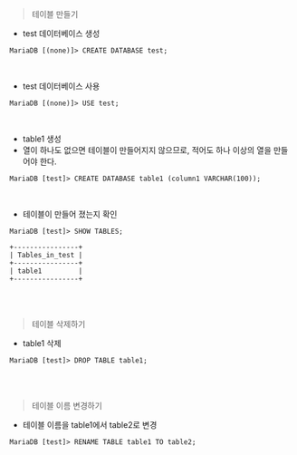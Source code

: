 > 테이블 만들기

- test 데이터베이스 생성

```
MariaDB [(none)]> CREATE DATABASE test;
```

<br/>

- test 데이터베이스 사용

```
MariaDB [(none)]> USE test;
```

<br/>

- table1 생성
- 열이 하나도 없으면 테이블이 만들어지지 않으므로, 적어도 하나 이상의 열을 만들어야 한다.

```
MariaDB [test]> CREATE DATABASE table1 (column1 VARCHAR(100));
```

<br/>

- 테이블이 만들어 졌는지 확인

```
MariaDB [test]> SHOW TABLES;

+----------------+
| Tables_in_test |
+----------------+
| table1         |
+----------------+
```

<br/><br/>

> 테이블 삭제하기

- table1 삭제

```
MariaDB [test]> DROP TABLE table1;
```

<br/><br/>

> 테이블 이름 변경하기

- 테이블 이름을 table1에서 table2로 변경

```
MariaDB [test]> RENAME TABLE table1 TO table2;
```
